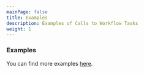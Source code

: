 ```yaml
---
mainPage: false
title: Examples
description: Examples of Calls to Workflow Tasks
weight: 1
---
```


### Examples

You can find more examples [here](/docs/general/examples.html).
